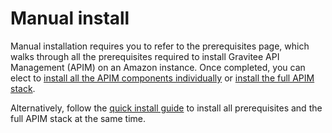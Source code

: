 # Manual install

Manual installation requires you to refer to the prerequisites page, which walks through all the prerequisites required to install Gravitee API Management (APIM) on an Amazon instance. Once completed, you can elect to [install all the APIM components individually](apim-components-installation.md) or [install the full APIM stack](../../install-on-red-hat-and-centos/apim-full-stack-installation.md).

Alternatively, follow the [quick install guide](../quick-install.md) to install all prerequisites and the full APIM stack at the same time.
